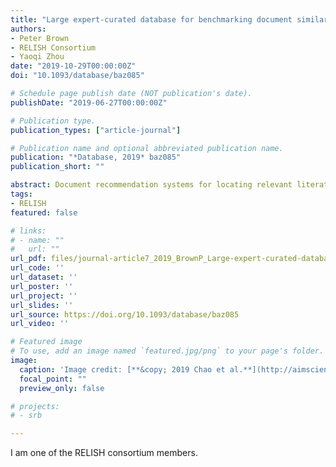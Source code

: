 ```yaml
---
title: "Large expert-curated database for benchmarking document similarity detection in biomedical literature search"
authors:
- Peter Brown
- RELISH Consortium
- Yaoqi Zhou
date: "2019-10-29T00:00:00Z"
doi: "10.1093/database/baz085"

# Schedule page publish date (NOT publication's date).
publishDate: "2019-06-27T00:00:00Z"

# Publication type.
publication_types: ["article-journal"]

# Publication name and optional abbreviated publication name.
publication: "*Database, 2019* baz085"
publication_short: ""

abstract: Document recommendation systems for locating relevant literature have mostly relied on methods developed a decade ago. This is largely due to the lack of a large offline gold-standard benchmark of relevant documents that cover a variety of research fields such that newly developed literature search techniques can be compared, improved and translated into practice. To overcome this bottleneck, we have established the RElevant LIterature SearcH consortium consisting of more than 1500 scientists from 84 countries, who have collectively annotated the relevance of over 180 000 PubMed-listed articles with regard to their respective seed (input) article/s. The majority of annotations were contributed by highly experienced, original authors of the seed articles. The collected data cover 76% of all unique PubMed Medical Subject Headings descriptors. No systematic biases were observed across different experience levels, research fields or time spent on annotations. More importantly, annotations of the same document pairs contributed by different scientists were highly concordant. We further show that the three representative baseline methods used to generate recommended articles for evaluation (Okapi Best Matching 25, Term Frequency--Inverse Document Frequency and PubMed Related Articles) had similar overall performances. Additionally, we found that these methods each tend to produce distinct collections of recommended articles, suggesting that a hybrid method may be required to completely capture all relevant articles. The established database server located at [https://relishdb.ict.griffith.edu.au](https://relishdb.ict.griffith.edu.au) is freely available for the downloading of annotation data and the blind testing of new methods. We expect that this benchmark will be useful for stimulating the development of new powerful techniques for title and title/abstract-based search engines for relevant articles in biomedical research.
tags:
- RELISH
featured: false

# links:
# - name: ""
#   url: ""
url_pdf: files/journal-article7_2019_BrownP_Large-expert-curated-database-for-benchmarking-document-similarity-detection-in-biomedical-literature-search.pdf
url_code: ''
url_dataset: ''
url_poster: ''
url_project: ''
url_slides: ''
url_source: https://doi.org/10.1093/database/baz085
url_video: ''

# Featured image
# To use, add an image named `featured.jpg/png` to your page's folder. 
image:
  caption: 'Image credit: [**&copy; 2019 Chao et al.**](http://aimsciences.org//article/doi/10.3934/fods.2019008)'
  focal_point: ""
  preview_only: false

# projects:
# - srb

---
```


<div data-badge-details="right" data-badge-type="medium-donut" data-doi="10.1093/database/baz085" data-hide-no-mentions="true" class="altmetric-embed"></div>

I am one of the RELISH consortium members.
